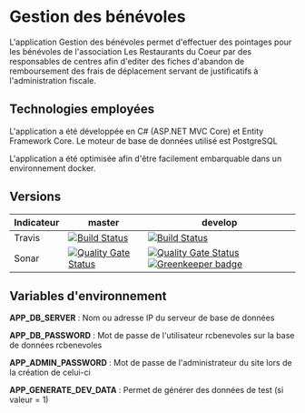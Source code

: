 # Gestion des bénévoles

L'application Gestion des bénévoles permet d'effectuer des pointages pour les bénévoles de l'association Les Restaurants du Coeur par des responsables de centres afin d'editer des fiches d'abandon de remboursement des frais de déplacement servant de justificatifs à l'administration fiscale.

## Technologies employées

L'application a été développée en C# (ASP.NET MVC Core) et Entity Framework Core.
Le moteur de base de données utilisé est PostgreSQL

L'application a été optimisée afin d'être facilement embarquable dans un environnement docker.

## Versions

| Indicateur | master | develop |
|------------|--------|---------|
| Travis     | [![Build Status](https://travis-ci.org/reality77/rcbenevoles.svg?branch=master)](https://travis-ci.org/reality77/rcbenevoles) |  [![Build Status](https://travis-ci.org/reality77/rcbenevoles.svg?branch=develop)](https://travis-ci.org/reality77/rcbenevoles) |
| Sonar      | [![Quality Gate Status](https://sonarcloud.io/api/project_badges/measure?project=reality77_rcbenevoles&metric=alert_status)](https://sonarcloud.io/dashboard?id=reality77_rcbenevoles) | [![Quality Gate Status](https://sonarcloud.io/api/project_badges/measure?branch=develop&project=reality77_rcbenevoles&metric=alert_status)](https://sonarcloud.io/dashboard?id=reality77_rcbenevoles&branch=develop) [![Greenkeeper badge](https://badges.greenkeeper.io/reality77/rcbenevoles.svg)](https://greenkeeper.io/)

## Variables d'environnement

**APP_DB_SERVER** : Nom ou adresse IP du serveur de base de données

**APP_DB_PASSWORD** : Mot de passe de l'utilisateur rcbenevoles sur la base de données rcbenevoles

**APP_ADMIN_PASSWORD** : Mot de passe de l'administrateur du site lors de la création de celui-ci

**APP_GENERATE_DEV_DATA** : Permet de générer des données de test (si valeur = 1)
